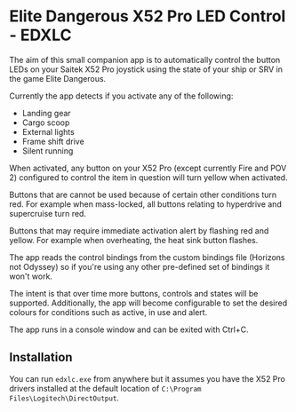 # Elite Dangerous X52 Pro LED Control - EDXLC

The aim of this small companion app is to automatically control the button LEDs
on your Saitek X52 Pro joystick using the state of your ship or SRV in the game
Elite Dangerous.

Currently the app detects if you activate any of the following:

- Landing gear
- Cargo scoop
- External lights
- Frame shift drive
- Silent running

When activated, any button on your X52 Pro (except currently Fire and POV 2)
configured to control the item in question will turn yellow when activated.

Buttons that are cannot be used because of certain other conditions turn red.
For example when mass-locked, all buttons relating to hyperdrive and supercruise
turn red.

Buttons that may require immediate activation alert by flashing red and yellow.
For example when overheating, the heat sink button flashes.

The app reads the control bindings from the custom bindings file (Horizons not
Odyssey) so if you're using any other pre-defined set of bindings it won't work.

The intent is that over time more buttons, controls and states will be
supported. Additionally, the app will become configurable to set the desired
colours for conditions such as active, in use and alert.

The app runs in a console window and can be exited with Ctrl+C.

## Installation

You can run `edxlc.exe` from anywhere but it assumes you have the X52 Pro
drivers installed at the default location of
`C:\Program Files\Logitech\DirectOutput`.
